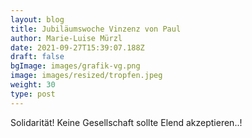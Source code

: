 ```yaml
---
layout: blog
title: Jubiläumswoche Vinzenz von Paul
author: Marie-Luise Mürzl
date: 2021-09-27T15:39:07.188Z
draft: false
bgImage: images/grafik-vg.png
image: images/resized/tropfen.jpeg
weight: 30
type: post
---
```

Solidarität! Keine Gesellschaft sollte Elend akzeptieren..!